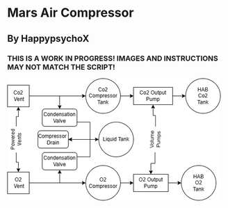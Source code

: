 # Mars Air Compressor
## By HappypsychoX

### THIS IS A WORK IN PROGRESS! IMAGES AND INSTRUCTIONS MAY NOT MATCH THE SCRIPT!

![TEST](/Mars-Air%20Compressor/Mars%20Air%20Compressor.png?raw=true)

